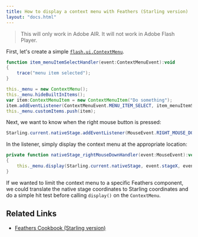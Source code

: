 ```yaml
---
title: How to display a context menu with Feathers (Starling version)
layout: "docs.html"
---
```


> This will only work in Adobe AIR. It will not work in Adobe Flash Player.

First, let's create a simple [`flash.ui.ContextMenu`](http://help.adobe.com/en_US/FlashPlatform/reference/actionscript/3/flash/ui/ContextMenu.html).

```actionscript
function item_menuItemSelectHandler(event:ContextMenuEvent):void
{
    trace("menu item selected");
}

this._menu = new ContextMenu();
this._menu.hideBuiltInItems();
var item:ContextMenuItem = new ContextMenuItem("Do something");
item.addEventListener(ContextMenuEvent.MENU_ITEM_SELECT, item_menuItemSelectHandler);
this._menu.customItems.push(item);
```

Next, we want to know when the right mouse button is pressed:

```actionscript
Starling.current.nativeStage.addEventListener(MouseEvent.RIGHT_MOUSE_DOWN, nativeStage_rightMouseDownHandler, false, 0, true);
```

In the listener, simply display the context menu at the appropriate location:

```actionscript
private function nativeStage_rightMouseDownHandler(event:MouseEvent):void
{
    this._menu.display(Starling.current.nativeStage, event.stageX, event.stageY);
}
```

If we wanted to limit the context menu to a specific Feathers component, we could translate the native stage coordinates to Starling coordinates and do a simple hit test before calling `display()` on the `ContextMenu`.

## Related Links

- [Feathers Cookbook (Starling version)](./index.md)

